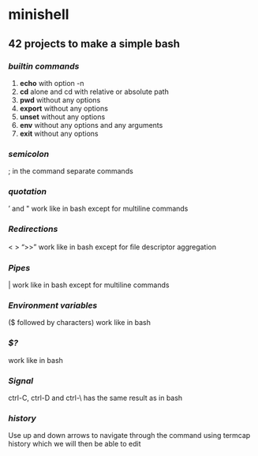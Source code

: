 # minishell

## 42 projects to make a simple bash

### ___builtin commands___

1. __echo__ with option -n
1. __cd__ alone and cd with relative or absolute path
1. __pwd__ without any options
1. __export__ without any options
1. __unset__ without any options
1. __env__ without any options and any arguments
1. __exit__ without any options

### ___semicolon___

; in the command separate commands

### ___quotation___

’ and " work like in bash except for multiline commands

### ___Redirections___

< > “>>” work like in bash except for ﬁle descriptor aggregation

### ___Pipes___

| work like in bash except for multiline commands

### ___Environment variables___

($ followed by characters) work like in bash

### ___$?___

work like in bash

### ___Signal___

ctrl-C, ctrl-D and ctrl-\ has the same result as in bash

### ___history___

Use up and down arrows to navigate through the command using termcap history which we will then be able to edit
